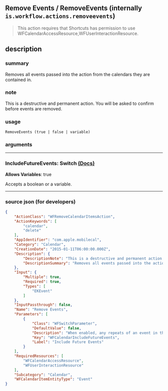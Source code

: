 
## Remove Events / RemoveEvents (internally `is.workflow.actions.removeevents`)

> This action requires that Shortcuts has permission to use WFCalendarAccessResource,WFUserInteractionResource.


## description

### summary

Removes all events passed into the action from the calendars they are contained in.


### note

This is a destructive and permanent action. You will be asked to confirm before events are removed.


### usage
```
RemoveEvents (true | false | variable)
```

### arguments

---

### IncludeFutureEvents: Switch [(Docs)](https://pfgithub.github.io/shortcutslang/gettingstarted#switch-or-expanding-or-boolean-fields)
**Allows Variables**: true



Accepts a boolean
or a variable.

---

### source json (for developers)

```json
{
	"ActionClass": "WFRemoveCalendarItemsAction",
	"ActionKeywords": [
		"calendar",
		"delete"
	],
	"AppIdentifier": "com.apple.mobilecal",
	"Category": "Calendar",
	"CreationDate": "2015-01-11T06:00:00.000Z",
	"Description": {
		"DescriptionNote": "This is a destructive and permanent action. You will be asked to confirm before events are removed.",
		"DescriptionSummary": "Removes all events passed into the action from the calendars they are contained in."
	},
	"Input": {
		"Multiple": true,
		"Required": true,
		"Types": [
			"EKEvent"
		]
	},
	"InputPassthrough": false,
	"Name": "Remove Events",
	"Parameters": [
		{
			"Class": "WFSwitchParameter",
			"DefaultValue": false,
			"Description": "When enabled, any repeats of an event in the future are also removed.",
			"Key": "WFCalendarIncludeFutureEvents",
			"Label": "Include Future Events"
		}
	],
	"RequiredResources": [
		"WFCalendarAccessResource",
		"WFUserInteractionResource"
	],
	"Subcategory": "Calendar",
	"WFCalendarItemEntityType": "Event"
}
```

